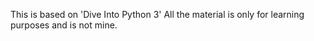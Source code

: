 This is based on 'Dive Into Python 3'
All the material is only for learning purposes and is not mine.